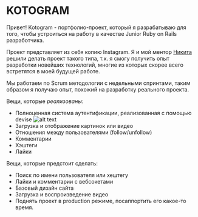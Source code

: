 # KOTOGRAM

Привет! Kotogram - портфолио-проект, который я разрабатываю для того,
чтобы устроиться на работу в качестве Junior Ruby on Rails разработчика.

Проект представляет из себя копию Instagram. Я и мой ментор [Никита](https://github.com/nsklkn) решили
делать проект такого типа, т.к. я смогу получить опыт разработки новейших технологий,
многие из которых скорее всего встретятся в моей будущей работе.

Мы работаем по Scrum методологии с недельными спринтами, таким образом
я получаю опыт, похожий на разработку реального проекта.

Вещи, которые *реализованы*:

* Полноценная система аутентификации, реализованная с помощью devise
  ![alt text](https://github.com/karpinovsky/kotogram/blob/develop/readme-images/kotogram-project.com-signup.png "devise")
* Загрузка и отображение картинок или видео
* Отношения между пользователями (follow/unfollow)
* Комментарии
* Хэштеги
* Лайки

Вещи, которые предстоит сделать:

* Поиск по имени пользователя или хештегу
* Лайки и комментарии с вебсокетами
* Базовый дизайн сайта
* Загрузка и воспроизведение видео
* Поднять проект в production режиме, посаппортить его какое-то время.
